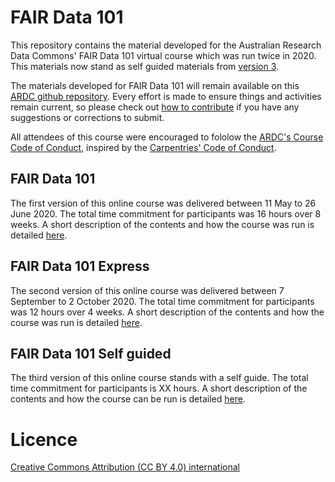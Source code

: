 # FAIR Data 101

This repository contains the material developed for the Australian Research Data Commons' FAIR Data 101 virtual course which was run twice in 2020. This materials now stand as
self guided materials from [version 3](./fair-101-v3.md).

The materials developed for FAIR Data 101 will remain available
on this [ARDC github repository](https://github.com/au-research/FAIR-data-101-training/). Every effort is made to ensure things and activities remain
current, so please check out [how to contribute](CONTRIBUTING.md) if you have any suggestions or corrections to submit.

All attendees of this course were encouraged to fololow the [ARDC's Course Code of Conduct](https://tiny.cc/code-conduct), inspired
by the [Carpentries' Code of Conduct](https://docs.carpentries.org/topic_folders/policies/code-of-conduct.html).

## FAIR Data 101

The first version of this online course was delivered between 11 May to 26 June 2020. The total time commitment for participants was 16 hours over 8 weeks. A short description of the contents and how the course was run is detailed [here](./fair-101-v1.md).

## FAIR Data 101 Express
The second version of this online course was delivered between 7 September to 2 October 2020. The total time commitment for participants was 12 hours over 4 weeks. A short description of the contents and how the course was run is detailed [here](./fair-101-v2.md).

## FAIR Data 101 Self guided
The third version of this online course stands with a self guide. The total time commitment for participants is XX hours. A short description of the contents and how the course can be run is detailed [here](./fair-101-v3.md).

# Licence
[Creative Commons Attribution (CC BY 4.0) international](./LICENCE.md)
